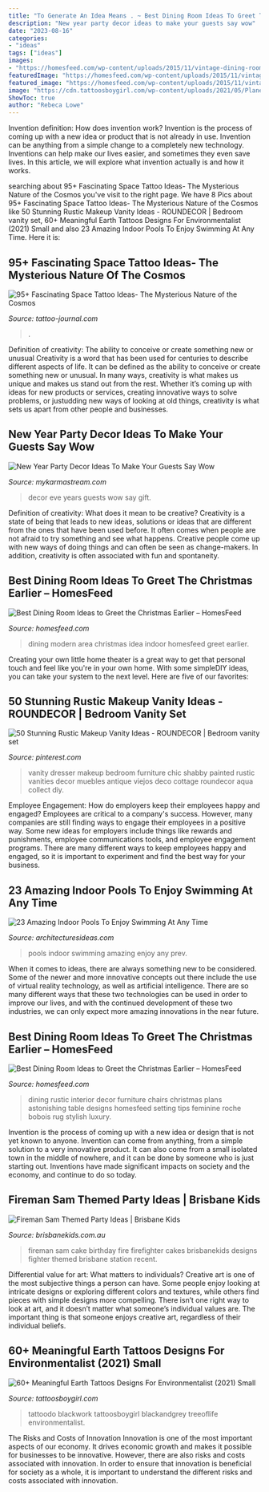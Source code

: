 ```yaml
---
title: "To Generate An Idea Means . ~ Best Dining Room Ideas To Greet The Christmas Earlier – Homesfeed"
description: "New year party decor ideas to make your guests say wow"
date: "2023-08-16"
categories:
- "ideas"
tags: ["ideas"]
images:
- "https://homesfeed.com/wp-content/uploads/2015/11/vintage-dining-room-design-idea-with-wooden-table-and-vintage-upholstered-chairs-and-patterned-area-rug-and-console-tabme-and-arched-board.jpg"
featuredImage: "https://homesfeed.com/wp-content/uploads/2015/11/vintage-dining-room-design-idea-with-wooden-table-and-vintage-upholstered-chairs-and-patterned-area-rug-and-console-tabme-and-arched-board.jpg"
featured_image: "https://homesfeed.com/wp-content/uploads/2015/11/vintage-dining-room-design-idea-with-wooden-table-and-vintage-upholstered-chairs-and-patterned-area-rug-and-console-tabme-and-arched-board.jpg"
image: "https://cdn.tattoosboygirl.com/wp-content/uploads/2021/05/Planet-Earth-tattoos-3-768x1023.jpg"
ShowToc: true
author: "Rebeca Lowe"
---
```



Invention definition: How does invention work?
Invention is the process of coming up with a new idea or product that is not already in use. Invention can be anything from a simple change to a completely new technology. Inventions can help make our lives easier, and sometimes they even save lives. In this article, we will explore what invention actually is and how it works.

	

		
searching about 95+ Fascinating Space Tattoo Ideas- The Mysterious Nature of the Cosmos you've visit to the right page. We have 8 Pics about 95+ Fascinating Space Tattoo Ideas- The Mysterious Nature of the Cosmos like 50 Stunning Rustic Makeup Vanity Ideas - ROUNDECOR | Bedroom vanity set, 60+ Meaningful Earth Tattoos Designs For Environmentalist (2021) Small and also 23 Amazing Indoor Pools To Enjoy Swimming At Any Time. Here it is:
		
    
## 95+ Fascinating Space Tattoo Ideas- The Mysterious Nature Of The Cosmos

<img loading=lazy src="https://tattoo-journal.com/wp-content/uploads/2017/01/Space-Tattoo-83-768x768.jpg" onerror="this.onerror=null;this.src='https://tse4.mm.bing.net/th?id=OIP.AzGSKVWb4a5_WD9MYHdKcQHaHa&amp;pid=15.1';" alt="95+ Fascinating Space Tattoo Ideas- The Mysterious Nature of the Cosmos">

_Source: tattoo-journal.com_

>. 

	

Definition of creativity: The ability to conceive or create something new or unusual
Creativity is a word that has been used for centuries to describe different aspects of life. It can be defined as the ability to conceive or create something new or unusual. In many ways, creativity is what makes us unique and makes us stand out from the rest. Whether it’s coming up with ideas for new products or services, creating innovative ways to solve problems, or justudding new ways of looking at old things, creativity is what sets us apart from other people and businesses.

    
## New Year Party Decor Ideas To Make Your Guests Say Wow

<img loading=lazy src="https://mykarmastream.com/wp-content/uploads/2017/12/New-Years-Eve-Party-ideas-.jpg" onerror="this.onerror=null;this.src='https://tse2.mm.bing.net/th?id=OIP.rHorqIfJX8mGKpgm0T09VwHaLI&amp;pid=15.1';" alt="New Year Party Decor Ideas To Make Your Guests Say Wow">

_Source: mykarmastream.com_

>decor eve years guests wow say gift. 

	

Definition of creativity: What does it mean to be creative?
Creativity is a state of being that leads to new ideas, solutions or ideas that are different from the ones that have been used before. It often comes when people are not afraid to try something and see what happens. Creative people come up with new ways of doing things and can often be seen as change-makers. In addition, creativity is often associated with fun and spontaneity.

    
## Best Dining Room Ideas To Greet The Christmas Earlier – HomesFeed

<img loading=lazy src="https://homesfeed.com/wp-content/uploads/2015/11/gorgeous-modern-dining-room-idea-with-awesome-wall-palette-and-ope-plan-and-orange-and-black-chairs-and-indoor-plant-and-creamy-area-rug.jpg" onerror="this.onerror=null;this.src='https://tse4.mm.bing.net/th?id=OIP.oy6H6OzcbVNNcpzZC6yY-wHaJ4&amp;pid=15.1';" alt="Best Dining Room Ideas to Greet the Christmas Earlier – HomesFeed">

_Source: homesfeed.com_

>dining modern area christmas idea indoor homesfeed greet earlier. 

	

Creating your own little home theater is a great way to get that personal touch and feel like you're in your own home. With some simpleDIY ideas, you can take your system to the next level. Here are five of our favorites: 

    
## 50 Stunning Rustic Makeup Vanity Ideas - ROUNDECOR | Bedroom Vanity Set

<img loading=lazy src="https://i.pinimg.com/736x/99/1d/2b/991d2bbc55a588e4aa33136fff7f68dc.jpg" onerror="this.onerror=null;this.src='https://tse3.mm.bing.net/th?id=OIP.UW6bi0KUQ83Jxi6jPsut_AHaJ2&amp;pid=15.1';" alt="50 Stunning Rustic Makeup Vanity Ideas - ROUNDECOR | Bedroom vanity set">

_Source: pinterest.com_

>vanity dresser makeup bedroom furniture chic shabby painted rustic vanities decor muebles antique viejos deco cottage roundecor aqua collect diy. 

	

Employee Engagement: How do employers keep their employees happy and engaged?
Employees are critical to a company's success. However, many companies are still finding ways to engage their employees in a positive way. Some new ideas for employers include things like rewards and punishments, employee communications tools, and employee engagement programs. There are many different ways to keep employees happy and engaged, so it is important to experiment and find the best way for your business.

    
## 23 Amazing Indoor Pools To Enjoy Swimming At Any Time

<img loading=lazy src="https://architecturesideas.com/wp-content/uploads/2017/07/9-15.jpg" onerror="this.onerror=null;this.src='https://tse1.mm.bing.net/th?id=OIP.S6XfC0biwarL3edwCziiTAHaE3&amp;pid=15.1';" alt="23 Amazing Indoor Pools To Enjoy Swimming At Any Time">

_Source: architecturesideas.com_

>pools indoor swimming amazing enjoy any prev. 

	

When it comes to ideas, there are always something new to be considered. Some of the newer and more innovative concepts out there include the use of virtual reality technology, as well as artificial intelligence. There are so many different ways that these two technologies can be used in order to improve our lives, and with the continued development of these two industries, we can only expect more amazing innovations in the near future.

    
## Best Dining Room Ideas To Greet The Christmas Earlier – HomesFeed

<img loading=lazy src="https://homesfeed.com/wp-content/uploads/2015/11/vintage-dining-room-design-idea-with-wooden-table-and-vintage-upholstered-chairs-and-patterned-area-rug-and-console-tabme-and-arched-board.jpg" onerror="this.onerror=null;this.src='https://tse1.mm.bing.net/th?id=OIP.bF5FWtIwu_nY-3WLUnMm3gHaIH&amp;pid=15.1';" alt="Best Dining Room Ideas to Greet the Christmas Earlier – HomesFeed">

_Source: homesfeed.com_

>dining rustic interior decor furniture chairs christmas plans astonishing table designs homesfeed setting tips feminine roche bobois rug stylish luxury. 

	

Invention is the process of coming up with a new idea or design that is not yet known to anyone. Invention can come from anything, from a simple solution to a very innovative product. It can also come from a small isolated town in the middle of nowhere, and it can be done by someone who is just starting out. Inventions have made significant impacts on society and the economy, and continue to do so today.

    
## Fireman Sam Themed Party Ideas | Brisbane Kids

<img loading=lazy src="https://brisbanekids.com.au/wp-content/uploads/2014/05/f53effb8a3d399ae56606ee2a13ee892.jpg" onerror="this.onerror=null;this.src='https://tse1.mm.bing.net/th?id=OIP.8R79xiimPdsvEFvXQG6pagHaLH&amp;pid=15.1';" alt="Fireman Sam Themed Party Ideas | Brisbane Kids">

_Source: brisbanekids.com.au_

>fireman sam cake birthday fire firefighter cakes brisbanekids designs fighter themed brisbane station recent. 

	

Differential value for art: What matters to individuals?
Creative art is one of the most subjective things a person can have. Some people enjoy looking at intricate designs or exploring different colors and textures, while others find pieces with simple designs more compelling. There isn’t one right way to look at art, and it doesn’t matter what someone’s individual values are. The important thing is that someone enjoys creative art, regardless of their individual beliefs.

    
## 60+ Meaningful Earth Tattoos Designs For Environmentalist (2021) Small

<img loading=lazy src="https://cdn.tattoosboygirl.com/wp-content/uploads/2021/05/Planet-Earth-tattoos-3-768x1023.jpg" onerror="this.onerror=null;this.src='https://tse2.mm.bing.net/th?id=OIP.Je5KOfALfVbUV70ns5R3PQHaJ3&amp;pid=15.1';" alt="60+ Meaningful Earth Tattoos Designs For Environmentalist (2021) Small">

_Source: tattoosboygirl.com_

>tattoodo blackwork tattoosboygirl blackandgrey treeoflife environmentalist. 

	

The Risks and Costs of Innovation
Innovation is one of the most important aspects of our economy. It drives economic growth and makes it possible for businesses to be innovative. However, there are also risks and costs associated with innovation. In order to ensure that innovation is beneficial for society as a whole, it is important to understand the different risks and costs associated with innovation.

